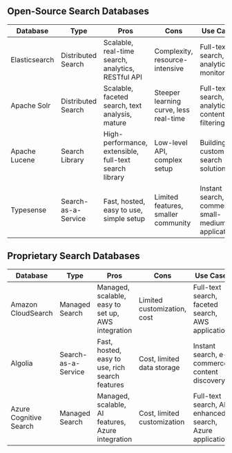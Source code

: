 ## Open-Source Search Databases

| Database               | Type                | Pros                                                   | Cons                                   | Use Cases                                                |
| ---------------------- | ------------------- | ------------------------------------------------------ | -------------------------------------- | -------------------------------------------------------- |
| Elasticsearch          | Distributed Search  | Scalable, real-time search, analytics, RESTful API     | Complexity, resource-intensive         | Full-text search, log analytics, monitoring              |
| Apache Solr            | Distributed Search  | Scalable, faceted search, text analysis, mature        | Steeper learning curve, less real-time | Full-text search, analytics, content filtering           |
| Apache Lucene          | Search Library      | High-performance, extensible, full-text search library | Low-level API, complex setup           | Building custom search solutions                         |
| Typesense              | Search-as-a-Service | Fast, hosted, easy to use, simple setup                | Limited features, smaller community    | Instant search, e-commerce, small-medium applications    |

## Proprietary Search Databases

| Database               | Type                | Pros                                               | Cons                        | Use Cases                                                |
| ---------------------- | ------------------- | -------------------------------------------------- | --------------------------- | -------------------------------------------------------- |
| Amazon CloudSearch     | Managed Search      | Managed, scalable, easy to set up, AWS integration | Limited customization, cost | Full-text search, faceted search, AWS applications       |
| Algolia                | Search-as-a-Service | Fast, hosted, easy to use, rich search features    | Cost, limited data storage  | Instant search, e-commerce, content discovery            |
| Azure Cognitive Search | Managed Search      | Managed, scalable, AI features, Azure integration  | Cost, limited customization | Full-text search, AI-enhanced search, Azure applications |
